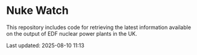 # Nuke Watch

This repository includes code for retrieving the latest information available on the output of EDF nuclear power plants in the UK.

Last updated: 2025-08-10 11:13